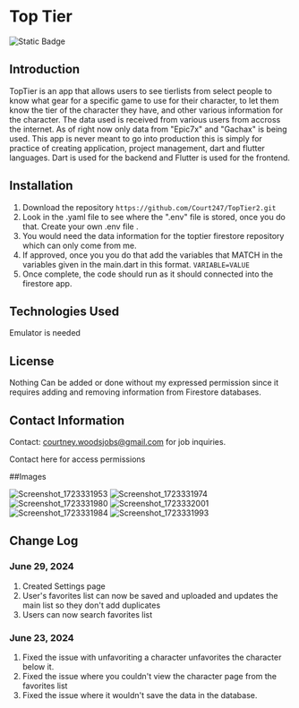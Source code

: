 # Top Tier

![Static Badge](https://img.shields.io/badge/v-1.0.17-hotpink?style=flat-square&labelColor=pink)

## Introduction

TopTier is an app that allows users to see tierlists from select people to know what gear for a specific game to use for their character, to let them know the tier of the character they have, and other various information for the character. The data used is received from various users from accross the internet. As of right now only data from "Epic7x" and "Gachax" is being used.
This app is never meant to go into production this is simply for practice of creating application, project management, dart and flutter languages. Dart is used for the backend and Flutter is used for the frontend.

## Installation

1. Download the repository
   `https://github.com/Court247/TopTier2.git`
3. Look in the .yaml file to see where the ".env" file is stored, once you do that. Create your own .env file .
4. You would need the data information for the toptier firestore repository which can only come from me.
5. If approved, once you you do that add the variables that MATCH in the variables given in the main.dart in this format.
   `VARIABLE=VALUE`
7. Once complete, the code should run as it should connected into the firestore app.

## Technologies Used

Emulator is needed

## License

Nothing Can be added or done without my expressed permission since it requires adding and removing information from Firestore databases. 

## Contact Information

Contact: courtney.woodsjobs@gmail.com for job inquiries. 

Contact here for access permissions

##Images

![Screenshot_1723331953](https://github.com/user-attachments/assets/ede20d23-9ab4-4e87-ba4c-5d427e208f97)
![Screenshot_1723331974](https://github.com/user-attachments/assets/e013f100-07d6-4cfc-821b-a491e8e4330d)
![Screenshot_1723331980](https://github.com/user-attachments/assets/554f46fa-1ab7-41f4-b166-fe76fe1d6e67)
![Screenshot_1723332001](https://github.com/user-attachments/assets/ab88d610-0e06-4830-833e-062dee88f0b0)
![Screenshot_1723331984](https://github.com/user-attachments/assets/86427d46-4237-4c14-a3ef-0390dfa671bf)
![Screenshot_1723331993](https://github.com/user-attachments/assets/cadb107e-8a8e-422d-b7d3-d351fefae00e)

## Change Log

### June 29, 2024

1. Created Settings page
2. User's favorites list can now be saved and uploaded and updates the main list so they don't add duplicates
3. Users can now search favorites list

### June 23, 2024

1. Fixed the issue with unfavoriting a character unfavorites the character below it.
2. Fixed the issue where you couldn't view the character page from the favorites list
3. Fixed the issue where it wouldn't save the data in the database.

